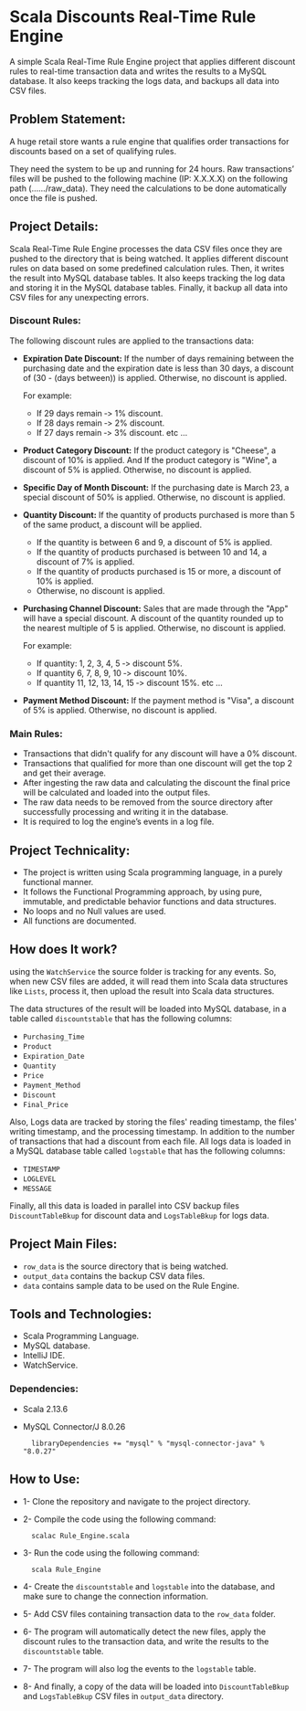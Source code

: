 # Scala Discounts Real-Time Rule Engine


A simple Scala Real-Time Rule Engine project that applies different discount rules to real-time transaction data and writes the results to a MySQL database. It also keeps tracking the logs data, and backups all data into CSV files.


## Problem Statement:

A huge retail store wants a rule engine that qualifies order transactions for discounts based on a set of qualifying rules.

They need the system to be up and running for 24 hours. Raw transactions’ files will be pushed to the following machine (IP: X.X.X.X) on the following path (……/raw_data). They
need the calculations to be done automatically once the file is pushed.

## Project Details:

Scala Real-Time Rule Engine processes the data CSV files once they are pushed to the directory that is being watched.
It applies different discount rules on data based on some predefined calculation rules.
Then, it writes the result into MySQL database tables.
It also keeps tracking the log data and storing it in the MySQL database tables.
Finally, it backup all data into CSV files for any unexpecting errors.

### Discount Rules:

The following discount rules are applied to the transactions data:

- **Expiration Date Discount:** If the number of days remaining between the purchasing date and the expiration date is less than 30 days, a discount of (30 - (days between)) is applied. Otherwise, no discount is applied.

    For example: 
    - If 29 days remain ‐> 1% discount.
    - If 28 days remain ‐> 2% discount.
    - If 27 days remain ‐> 3% discount.
    etc …


- **Product Category Discount:** If the product category is "Cheese", a discount of 10% is applied. And If the product category is "Wine", a discount of 5% is applied. Otherwise, no discount is applied.


- **Specific Day of Month Discount:** If the purchasing date is March 23, a special discount of 50% is applied. Otherwise, no discount is applied.


- **Quantity Discount:** If the quantity of products purchased is more than 5 of the same product, a discount will be applied.

    - If the quantity is between 6 and 9, a discount of 5% is applied. 
    - If the quantity of products purchased is between 10 and 14, a discount of 7% is applied.
    - If the quantity of products purchased is 15 or more, a discount of 10% is applied.
    - Otherwise, no discount is applied.

- **Purchasing Channel Discount:** Sales that are made through the "App" will have a special discount. A discount of the quantity rounded up to the nearest multiple of 5 is applied. Otherwise, no discount is applied.

    For example: 
    - If quantity: 1, 2, 3, 4, 5 ‐> discount 5%.
    - If quantity 6, 7, 8, 9, 10 ‐> discount 10%.
    - If quantity 11, 12, 13, 14, 15 ‐> discount 15%.
    etc …

- **Payment Method Discount:** If the payment method is "Visa", a discount of 5% is applied. Otherwise, no discount is applied.

### Main Rules:

- Transactions that didn't qualify for any discount will have a 0% discount. 
- Transactions that qualified for more than one discount will get the top 2 and get their average.
- After ingesting the raw data and calculating the discount the final price will be calculated and loaded into the output files.
- The raw data needs to be removed from the source directory after successfully processing and writing it in the database.
- It is required to log the engine’s events in a log file.

## Project Technicality:

- The project is written using Scala programming language, in a purely functional manner.
- It follows the Functional Programming approach, by using pure, immutable, and predictable behavior functions and data structures. 
- No loops and no Null values are used.
- All functions are documented. 

## How does It work?

using the ```WatchService``` the source folder is tracking for any events. So, when new CSV files are added, it will read them into Scala data structures like ```Lists```, process it, then upload the result into Scala data structures.

The data structures of the result will be loaded into MySQL database, in a table called ```discountstable``` that has the following columns:
- ```Purchasing_Time```
- ```Product```
- ```Expiration_Date```
- ```Quantity```
- ```Price```
- ```Payment_Method``` 
- ```Discount``` 
- ```Final_Price```

Also, Logs data are tracked by storing the files' reading timestamp, the files' writing timestamp, and the processing timestamp. In addition to the number of transactions that had a discount from each file.
All logs data is loaded in a MySQL database table called ```logstable``` that has the following columns:
- ```TIMESTAMP``` 
- ```LOGLEVEL``` 
- ```MESSAGE```

Finally, all this data is loaded in parallel into CSV backup files ```DiscountTableBkup``` for discount data and ```LogsTableBkup``` for logs data.

## Project Main Files:

- ```row_data``` is the source directory that is being watched.
- ```output_data``` contains the backup CSV data files.
- ```data``` contains sample data to be used on the Rule Engine.

## Tools and Technologies:

- Scala Programming Language.
- MySQL database.
- IntelliJ IDE.
- WatchService.

### Dependencies:
- Scala 2.13.6
- MySQL Connector/J 8.0.26

        libraryDependencies += "mysql" % "mysql-connector-java" % "8.0.27"


## How to Use:
- 1- Clone the repository and navigate to the project directory.
- 2- Compile the code using the following command:

        scalac Rule_Engine.scala

- 3- Run the code using the following command:

        scala Rule_Engine

- 4- Create the ```discountstable``` and ```logstable``` into the database, and make sure to change the connection information.
- 5- Add CSV files containing transaction data to the ```row_data``` folder.
- 6- The program will automatically detect the new files, apply the discount rules to the transaction data, and write the results to the ```discountstable``` table.
- 7- The program will also log the events to the ```logstable``` table.
- 8- And finally, a copy of the data will be loaded into ```DiscountTableBkup``` and ```LogsTableBkup``` CSV files in ```output_data``` directory.
